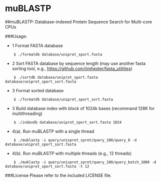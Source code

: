 # muBLASTP

##muBLASTP: Database-indexed Protein Sequence Search for Multi-core CPUs

###Usage: 
* 1 Format FASTA database
```
	$ ./formatdb database/uniprot_sport.fasta
```
* 2 Sort FASTA database by sequence length (may use another fasta sorting tool, e.g., https://github.com/jimhester/fasta_utilities)
```
    $ ./sortdb database/uniprot_sport.fasta database/uniprot_sport_sort.fasta
```
* 3 Format sorted database 
```
    $ ./formatdb database/uniprot_sport_sort.fasta
```
* 3 Build database index with block of 1024k bases (recommand 128K for multithreading)
```
    $ ./indexdb database/uniprot_sport_sort.fasta 1024
```
* 4(a). Run muBLASTP with a single thread 
```
    $ ./mublastp -i query/unisprot_sprot/query_100/query_0 -d database/uniprot_sport_sort.fasta
```
* 4(b). Run muBLASTP with multiple threads (e.g., 12 threads) 
```
    $ ./mublastp -i query/unisprot_sprot/query_100/query_batch_1000 -d database/uniprot_sport_sort.fasta -t 12
```
###License
Please refer to the included LICENSE file.
